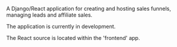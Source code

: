 A Django/React application for creating and hosting sales funnels, managing leads and affiliate sales. 

The application is currently in development.

The React source is located within the 'frontend' app.
